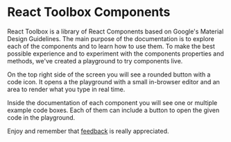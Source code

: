 # React Toolbox Components

React Toolbox is a library of React Components based on Google's Material Design Guidelines. The main purpose of the documentation is to explore each of the components and to learn how to use them. To make the best possible experience and to experiment with the components properties and methods, we've created a playground to try components live.

On the top right side of the screen you will see a rounded button with a code icon. It opens a the playground with a small in-browser editor and an area to render what you type in real time. 

Inside the documentation of each component you will see one or multiple example code boxes. Each of them can include a button to open the given code in the playground.

Enjoy and remember that [feedback](https://github.com/react-toolbox/react-toolbox/issues) is really appreciated.
